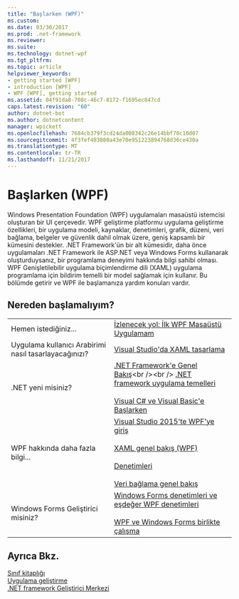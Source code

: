 ```yaml
---
title: "Başlarken (WPF)"
ms.custom: 
ms.date: 03/30/2017
ms.prod: .net-framework
ms.reviewer: 
ms.suite: 
ms.technology: dotnet-wpf
ms.tgt_pltfrm: 
ms.topic: article
helpviewer_keywords:
- getting started [WPF]
- introduction [WPF]
- WPF [WPF], getting started
ms.assetid: 04f91da8-708c-46c7-8172-f1695ec847cd
caps.latest.revision: "60"
author: dotnet-bot
ms.author: dotnetcontent
manager: wpickett
ms.openlocfilehash: 7684cb379f3cd24da008342c26e14bbf70c10d07
ms.sourcegitcommit: 4f3fef493080a43e70e951223894768d36ce430a
ms.translationtype: MT
ms.contentlocale: tr-TR
ms.lasthandoff: 11/21/2017
---
```

# <a name="getting-started-wpf"></a>Başlarken (WPF)
Windows Presentation Foundation (WPF) uygulamaları masaüstü istemcisi oluşturan bir UI çerçevedir. WPF geliştirme platformu uygulama geliştirme özellikleri, bir uygulama modeli, kaynaklar, denetimleri, grafik, düzeni, veri bağlama, belgeler ve güvenlik dahil olmak üzere, geniş kapsamlı bir kümesini destekler. .NET Framework'ün bir alt kümesidir, daha önce uygulamaları .NET Framework ile ASP.NET veya Windows Forms kullanarak oluşturduysanız, bir programlama deneyimi hakkında bilgi sahibi olması. WPF Genişletilebilir uygulama biçimlendirme dili (XAML) uygulama programlama için bildirim temelli bir model sağlamak için kullanır. Bu bölümde getirir ve WPF ile başlamanıza yardım konuları vardır.  
  
## <a name="where-should-i-start"></a>Nereden başlamalıyım?  
  
|||  
|-|-|  
|Hemen istediğiniz...|[İzlenecek yol: İlk WPF Masaüstü Uygulamam](../../../../docs/framework/wpf/getting-started/walkthrough-my-first-wpf-desktop-application.md)|  
|Uygulama kullanıcı Arabirimi nasıl tasarlayacağınızı?|[Visual Studio'da XAML tasarlama](/visualstudio/designers/designing-xaml-in-visual-studio)|  
|.NET yeni misiniz?|[.NET Framework'e Genel Bakış](https://msdn.microsoft.com/en-us/library/zw4w595w\(v=vs.140\).aspx)<br /><br /> [.NET framework uygulama temelleri](../../../../docs/standard/application-essentials.md)<br /><br /> [Visual C# ve Visual Basic'e Başlarken](https://msdn.microsoft.com/en-us/library/dd492171\(v=vs.140\).aspx)|  
|WPF hakkında daha fazla bilgi...|[Visual Studio 2015'te WPF'ye giriş](../../../../docs/framework/wpf/getting-started/introduction-to-wpf-in-vs.md)<br /><br /> [XAML genel bakış (WPF)](../../../../docs/framework/wpf/advanced/xaml-overview-wpf.md)<br /><br /> [Denetimleri](../../../../docs/framework/wpf/controls/index.md)<br /><br /> [Veri bağlama genel bakış](../../../../docs/framework/wpf/data/data-binding-overview.md)|  
|Windows Forms Geliştirici misiniz?|[Windows Forms denetimleri ve eşdeğer WPF denetimleri](../../../../docs/framework/wpf/advanced/windows-forms-controls-and-equivalent-wpf-controls.md)<br /><br /> [WPF ve Windows Forms birlikte çalışma](../../../../docs/framework/wpf/advanced/wpf-and-windows-forms-interoperation.md)|  
  
## <a name="see-also"></a>Ayrıca Bkz.  
 [Sınıf kitaplığı](../../../../docs/framework/wpf/class-library-wpf.md)  
 [Uygulama geliştirme](../../../../docs/framework/wpf/app-development/index.md)  
 [.NET framework Geliştirici Merkezi](http://go.microsoft.com/fwlink/?LinkId=187437)
